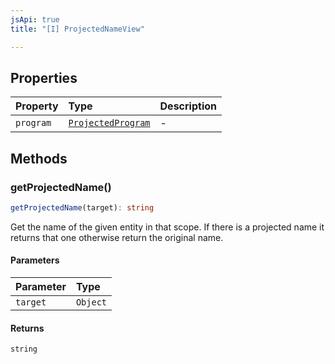 ```yaml
---
jsApi: true
title: "[I] ProjectedNameView"

---
```

## Properties

| Property | Type | Description |
| :------ | :------ | :------ |
| `program` | [`ProjectedProgram`](ProjectedProgram.md) | - |

## Methods

### getProjectedName()

```ts
getProjectedName(target): string
```

Get the name of the given entity in that scope.
If there is a projected name it returns that one otherwise return the original name.

#### Parameters

| Parameter | Type |
| :------ | :------ |
| `target` | `Object` |

#### Returns

`string`
